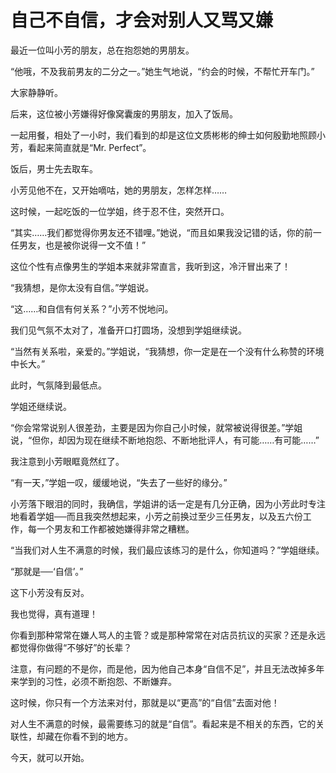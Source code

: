 # 自己不自信，才会对别人又骂又嫌

最近一位叫小芳的朋友，总在抱怨她的男朋友。 

“他哦，不及我前男友的二分之一。”她生气地说，“约会的时候，不帮忙开车门。” 

大家静静听。 

后来，这位被小芳嫌得好像窝囊废的男朋友，加入了饭局。 

一起用餐，相处了一小时，我们看到的却是这位文质彬彬的绅士如何殷勤地照顾小芳，看起来简直就是“Mr. Perfect”。 

饭后，男士先去取车。 

小芳见他不在，又开始嘀咕，她的男朋友，怎样怎样…… 

这时候，一起吃饭的一位学姐，终于忍不住，突然开口。 

“其实……我们都觉得你男友还不错哩。”她说，“而且如果我没记错的话，你的前一任男友，也是被你说得一文不值！” 

这位个性有点像男生的学姐本来就非常直言，我听到这，冷汗冒出来了！ 

“我猜想，是你太没有自信。”学姐说。 

“这……和自信有何关系？”小芳不悦地问。 

我们见气氛不太对了，准备开口打圆场，没想到学姐继续说。 

“当然有关系啦，亲爱的。”学姐说，“我猜想，你一定是在一个没有什么称赞的环境中长大。” 

此时，气氛降到最低点。 

学姐还继续说。 

“你会常常说别人很差劲，主要是因为你自己小时候，就常被说得很差。”学姐说，“但你，却因为现在继续不断地抱怨、不断地批评人，有可能……有可能……” 

我注意到小芳眼眶竟然红了。 

“有一天，”学姐一叹，缓缓地说，“失去了一些好的缘分。” 

小芳落下眼泪的同时，我确信，学姐讲的话一定是有几分正确，因为小芳此时专注地看着学姐──而且我突然想起来，小芳之前换过至少三任男友，以及五六份工作，每一个男友和工作都被她嫌得非常之糟糕。 

“当我们对人生不满意的时候，我们最应该练习的是什么，你知道吗？”学姐继续。 

“那就是──‘自信’。” 

这下小芳没有反对。 

我也觉得，真有道理！ 

你看到那种常常在嫌人骂人的主管？或是那种常常在对店员抗议的买家？还是永远都觉得你做得“不够好”的长辈？ 

注意，有问题的不是你，而是他，因为他自己本身“自信不足”，并且无法改掉多年来学到的习性，必须不断抱怨、不断嫌弃。 

这时候，你只有一个方法来对付，那就是以“更高”的“自信”去面对他！ 

对人生不满意的时候，最需要练习的就是“自信”。看起来是不相关的东西，它的关联性，却藏在你看不到的地方。 

今天，就可以开始。